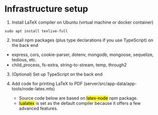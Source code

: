 # Infrastructure setup
1. Install LaTeX compiler on Ubuntu (virtual machine or docker container)
<pre class="command-line"><code>sudo apt install texlive-full</code></pre>

2. Install npm packages (plus type declarations if you use TypeScript) on the back end
- express, cors, cookie-parser, dotenv, mongodb, mongoose, sequelize, tedious, etc.
- child_process, fs-extra, string-to-stream, temp, through2
  
3. (Optional) Set up TypeScript on the back end

4. Add code for printing LaTeX to PDF (server/src/app-data/app-tools/node-latex.mts)
   - Source code below are based on <mark>latex-node</mark> npm package.
   - <mark>lualatex</mark> is set as the default compiler because it offers a few advanced features.